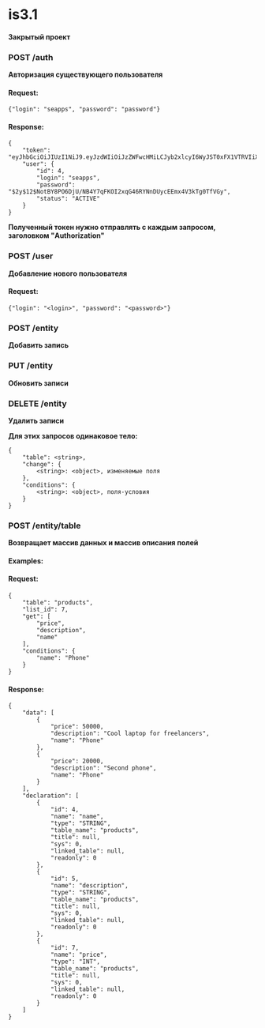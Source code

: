 # is3.1

#### Закрытый проект



### POST /auth

 **Авторизация существующего пользователя**

#### Request:

```
{"login": "seapps", "password": "password"}
```

#### Response:

```
{
    "token": "eyJhbGciOiJIUzI1NiJ9.eyJzdWIiOiJzZWFwcHMiLCJyb2xlcyI6WyJST0xFX1VTRVIiXSwiaWF0IjoxNTgzMjU0Mzc2LCJleHAiOjE1ODMzNDA3NzZ9.iRJE9cr1Bx7pRxijAHkOUnOXEPPkq7tTpQzU5fOG3Bc",
    "user": {
        "id": 4,
        "login": "seapps",
        "password": "$2y$12$NotBY8PO6DjU/NB4Y7qFKOI2xqG46RYNnDUycEEmx4V3kTg0TfVGy",
        "status": "ACTIVE"
    }
}
```


**Полученный токен нужно отправлять с каждым запросом, заголовком "Authorization"**

### POST /user

**Добавление нового пользователя**

#### Request:

```
{"login": "<login>", "password": "<password>"}
```

### POST /entity

**Добавить запись**

### PUT /entity

**Обновить записи**

### DELETE /entity

**Удалить записи**

**Для этих запросов одинаковое тело:**

```
{
    "table": <string>,
    "change": {
        <string>: <object>, изменяемые поля
    },
    "conditions": {
        <string>: <object>, поля-условия
    }
}
```

### POST /entity/table

**Возвращает массив данных и массив описания полей**

#### Examples:

#### Request:

```
{
    "table": "products",
    "list_id": 7,
    "get": [
    	"price",
    	"description",
    	"name"
    ],
    "conditions": {
        "name": "Phone"
    }
}
```

#### Response:

```
{
    "data": [
        {
            "price": 50000,
            "description": "Cool laptop for freelancers",
            "name": "Phone"
        },
        {
            "price": 20000,
            "description": "Second phone",
            "name": "Phone"
        }
    ],
    "declaration": [
        {
            "id": 4,
            "name": "name",
            "type": "STRING",
            "table_name": "products",
            "title": null,
            "sys": 0,
            "linked_table": null,
            "readonly": 0
        },
        {
            "id": 5,
            "name": "description",
            "type": "STRING",
            "table_name": "products",
            "title": null,
            "sys": 0,
            "linked_table": null,
            "readonly": 0
        },
        {
            "id": 7,
            "name": "price",
            "type": "INT",
            "table_name": "products",
            "title": null,
            "sys": 0,
            "linked_table": null,
            "readonly": 0
        }
    ]
}
```
